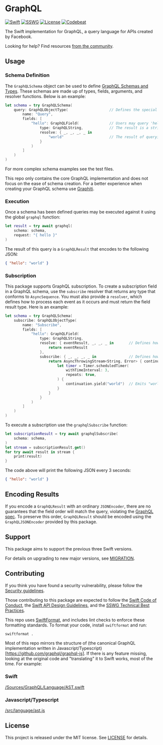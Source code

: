 # GraphQL

[![Swift][swift-badge]][swift-url]
[![SSWG][sswg-badge]][sswg-url]
[![License][mit-badge]][mit-url]
[![Codebeat][codebeat-badge]][codebeat-url]


The Swift implementation for GraphQL, a query language for APIs created by Facebook.

Looking for help? Find resources [from the community](http://graphql.org/community/).

## Usage

### Schema Definition

The `GraphQLSchema` object can be used to define [GraphQL Schemas and Types](https://graphql.org/learn/schema/).
These schemas are made up of types, fields, arguments, and resolver functions. Below is an example:

```swift
let schema = try GraphQLSchema(
    query: GraphQLObjectType(                   // Defines the special "query" type
        name: "Query",
        fields: [
            "hello": GraphQLField(              // Users may query 'hello'
                type: GraphQLString,            // The result is a string type
                resolve: { _, _, _, _ in
                    "world"                     // The result of querying 'hello' is "world"
                }
            )
        ]
    )
)
```

For more complex schema examples see the test files.

This repo only contains the core GraphQL implementation and does not focus on the ease of schema creation. For a better experience
when creating your GraphQL schema use [Graphiti](https://github.com/GraphQLSwift/Graphiti).

### Execution

Once a schema has been defined queries may be executed against it using the global `graphql` function:

```swift
let result = try await graphql(
    schema: schema,
    request: "{ hello }"
)
```

The result of this query is a `GraphQLResult` that encodes to the following JSON:

```json
{ "hello": "world" }
```

### Subscription

This package supports GraphQL subscription. To create a subscription field in a GraphQL schema, use the `subscribe`
resolver that returns any type that conforms to `AsyncSequence`. You must also provide a `resolver`, which defines how
to process each event as it occurs and must return the field result type. Here is an example:

```swift
let schema = try GraphQLSchema(
    subscribe: GraphQLObjectType(
        name: "Subscribe",
        fields: [
            "hello": GraphQLField(
                type: GraphQLString,
                resolve: { eventResult, _, _, _ in       // Defines how to transform each event when it occurs
                    return eventResult
                },
                subscribe: { _, _, _, _ in               // Defines how to construct the event stream
                    return AsyncThrowingStream<String, Error> { continuation in
                        let timer = Timer.scheduledTimer(
                            withTimeInterval: 3,
                            repeats: true,
                        ) {
                            continuation.yield("world")  // Emits "world" every 3 seconds
                        }
                    }
                }
            )
        ]
    )
)
```

To execute a subscription use the `graphqlSubscribe` function:

```swift
let subscriptionResult = try await graphqlSubscribe(
    schema: schema,
)
let stream = subscriptionResult.get()
for try await result in stream {
    print(result)
}
```

The code above will print the following JSON every 3 seconds:

```json
{ "hello": "world" }
```

## Encoding Results

If you encode a `GraphQLResult` with an ordinary `JSONEncoder`, there are no guarantees that the field order will match the query,
violating the [GraphQL spec](https://spec.graphql.org/June2018/#sec-Serialized-Map-Ordering). To preserve this order, `GraphQLResult`
should be encoded using the `GraphQLJSONEncoder` provided by this package.

## Support

This package aims to support the previous three Swift versions.

For details on upgrading to new major versions, see [MIGRATION](MIGRATION.md).

## Contributing

If you think you have found a security vulnerability, please follow the
[Security guidelines](SECURITY.md).

Those contributing to this package are expected to follow the [Swift Code of Conduct](https://www.swift.org/code-of-conduct/), the
[Swift API Design Guidelines](https://swift.org/documentation/api-design-guidelines/), and the
[SSWG Technical Best Practices](https://github.com/swift-server/sswg/blob/main/process/incubation.md#technical-best-practices).

This repo uses [SwiftFormat](https://github.com/nicklockwood/SwiftFormat), and includes lint checks to enforce these formatting standards.
To format your code, install `swiftformat` and run:

```bash
swiftformat .
```

Most of this repo mirrors the structure of
(the canonical GraphQL implementation written in Javascript/Typescript)[https://github.com/graphql/graphql-js]. If there is any feature
missing, looking at the original code and "translating" it to Swift works, most of the time. For example:

### Swift

[/Sources/GraphQL/Language/AST.swift](https://github.com/GraphQLSwift/GraphQL/blob/master/Sources/GraphQL/Language/AST.swift)

### Javascript/Typescript

[/src/language/ast.js](https://github.com/graphql/graphql-js/blob/master/src/language/ast.js)


## License

This project is released under the MIT license. See [LICENSE](LICENSE) for details.

[swift-badge]: https://img.shields.io/badge/Swift-5.10-orange.svg?style=flat
[swift-url]: https://swift.org

[sswg-badge]: https://img.shields.io/badge/sswg-incubating-blue.svg?style=flat
[sswg-url]: https://swift.org/sswg/incubation-process.html#incubating-level

[mit-badge]: https://img.shields.io/badge/License-MIT-blue.svg?style=flat
[mit-url]: https://tldrlegal.com/license/mit-license

[gh-actions-badge]: https://github.com/GraphQLSwift/GraphQL/workflows/Build/badge.svg
[gh-actions-url]: https://github.com/GraphQLSwift/GraphQl/actions?query=workflow%3ABuild

[codebeat-badge]: https://codebeat.co/badges/13293962-d1d8-4906-8e62-30a2cbb66b38
[codebeat-url]: https://codebeat.co/projects/github-com-graphqlswift-graphql
